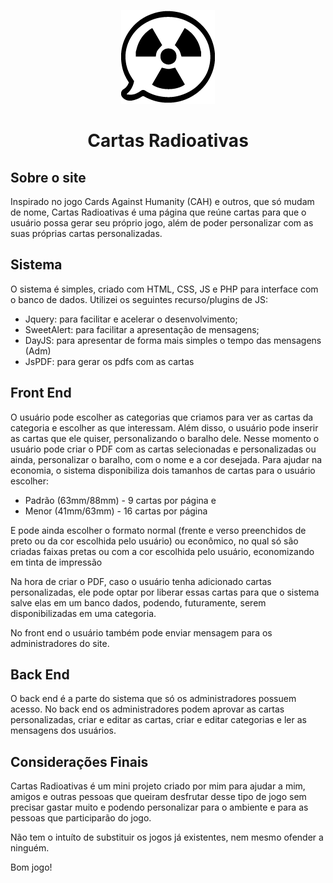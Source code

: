 <center>

![Logo cartas radioativas](/imgs/icones/radioativo-preto.png)
# Cartas Radioativas
</center>

## Sobre o site
Inspirado no jogo Cards Against Humanity (CAH) e outros, que só mudam de nome, Cartas Radioativas é uma página que reúne cartas para que o usuário possa gerar seu próprio jogo, além de poder personalizar com as suas próprias cartas personalizadas.

## Sistema
O sistema é simples, criado com HTML, CSS, JS e PHP para interface com o banco de dados.
Utilizei os seguintes recurso/plugins de JS:
- Jquery: para facilitar e acelerar o desenvolvimento;
- SweetAlert: para facilitar a apresentação de mensagens;
- DayJS: para apresentar de forma mais simples o tempo das mensagens (Adm)
- JsPDF: para gerar os pdfs com as cartas

## Front End
O usuário pode escolher as categorias que criamos para ver as cartas da categoria e escolher as que interessam.
Além disso, o usuário pode inserir as cartas que ele quiser, personalizando o baralho dele.
Nesse momento o usuário pode criar o PDF com as cartas selecionadas e personalizadas ou ainda, personalizar o baralho, com o nome e a cor desejada.
Para ajudar na economia, o sistema disponibiliza dois tamanhos de cartas para o usuário escolher:

- Padrão (63mm/88mm) - 9 cartas por página e
- Menor (41mm/63mm) - 16 cartas por página

E pode ainda escolher o formato normal (frente e verso preenchidos de preto ou da cor escolhida pelo usuário) ou econômico, no qual só são criadas faixas pretas ou com a cor escolhida pelo usuário, economizando em tinta de impressão

Na hora de criar o PDF, caso o usuário tenha adicionado cartas personalizadas, ele pode optar por liberar essas cartas para que o sistema salve elas em um banco dados, podendo, futuramente, serem disponibilizadas em uma categoria.

No front end o usuário também pode enviar mensagem para os administradores do site.

## Back End

O back end é a parte do sistema que só os administradores possuem acesso.
No back end os administradores podem aprovar as cartas personalizadas, criar e editar as cartas, criar e editar categorias e ler as mensagens dos usuários.

## Considerações Finais
Cartas Radioativas é um mini projeto criado por mim para ajudar a mim, amigos e outras pessoas que queiram desfrutar desse tipo de jogo sem precisar gastar muito e podendo personalizar para o ambiente e para as pessoas que participarão do jogo.

Não tem o intuíto de substituir os jogos já existentes, nem mesmo ofender a ninguém.

Bom jogo!